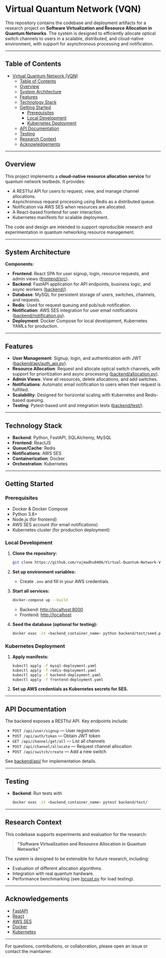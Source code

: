 # Virtual Quantum Network (VQN)

This repository contains the codebase and deployment artifacts for a research project on **Software Virtualization and Resource Allocation in Quantum Networks**. The system is designed to efficiently allocate optical switch channels to users in a scalable, distributed, and cloud-native environment, with support for asynchronous processing and notification.

---

## Table of Contents

- [Virtual Quantum Network (VQN)](#virtual-quantum-network-vqn)
  - [Table of Contents](#table-of-contents)
  - [Overview](#overview)
  - [System Architecture](#system-architecture)
  - [Features](#features)
  - [Technology Stack](#technology-stack)
  - [Getting Started](#getting-started)
    - [Prerequisites](#prerequisites)
    - [Local Development](#local-development)
    - [Kubernetes Deployment](#kubernetes-deployment)
  - [API Documentation](#api-documentation)
  - [Testing](#testing)
  - [Research Context](#research-context)
  - [Acknowledgements](#acknowledgements)

---

## Overview

This project implements a **cloud-native resource allocation service** for quantum network testbeds. It provides:

- A RESTful API for users to request, view, and manage channel allocations.
- Asynchronous request processing using Redis as a distributed queue.
- Notification via AWS SES when resources are allocated.
- A React-based frontend for user interaction.
- Kubernetes manifests for scalable deployment.

The code and design are intended to support reproducible research and experimentation in quantum networking resource management.

---

## System Architecture

**Components:**

- **Frontend**: React SPA for user signup, login, resource requests, and admin views ([frontend/src](frontend/src)).
- **Backend**: FastAPI application for API endpoints, business logic, and async workers ([backend/](backend/)).
- **Database**: MySQL for persistent storage of users, switches, channels, and requests.
- **Redis**: Used for request queuing and pub/sub notification.
- **Notification**: AWS SES integration for user email notifications ([backend/notification.py](backend/notification.py)).
- **Deployment**: Docker Compose for local development, Kubernetes YAMLs for production.

---

## Features

- **User Management**: Signup, login, and authentication with JWT ([backend/api/auth_api.py](backend/api/auth_api.py)).
- **Resource Allocation**: Request and allocate optical switch channels, with support for prioritization and async processing ([backend/allocation.py](backend/allocation.py)).
- **Admin Views**: View all resources, delete allocations, and add switches.
- **Notifications**: Automatic email notification to users when their request is fulfilled.
- **Scalability**: Designed for horizontal scaling with Kubernetes and Redis-based queuing.
- **Testing**: Pytest-based unit and integration tests ([backend/test/](backend/test/)).

---

## Technology Stack

- **Backend**: Python, FastAPI, SQLAlchemy, MySQL
- **Frontend**: ReactJS
- **Queue/Cache**: Redis
- **Notifications**: AWS SES
- **Containerization**: Docker
- **Orchestration**: Kubernetes

---

## Getting Started

### Prerequisites

- Docker & Docker Compose
- Python 3.8+
- Node.js (for frontend)
- AWS SES account (for email notifications)
- Kubernetes cluster (for production deployment)

### Local Development

1. **Clone the repository:**
   ```sh
   git clone https://github.com/rajmadhu0406/Virtual-Quantum-Network-VQN-.git
   ```

2. **Set up environment variables:**
   - Create `.env` and fill in your AWS credentials.

3. **Start all services:**
   ```sh
   docker-compose up --build
   ```
   - Backend: [http://localhost:8000](http://localhost:8000)
   - Frontend: [http://localhost](http://localhost)

4. **Seed the database (optional for testing):**
   ```sh
   docker exec -it <backend_container_name> python backend/test/seed.py
   ```

### Kubernetes Deployment

1. **Apply manifests:**
   ```sh
   kubectl apply -f mysql-deployment.yaml
   kubectl apply -f redis-deployment.yaml
   kubectl apply -f backend-deployment.yaml
   kubectl apply -f frontend-deployment.yaml
   ```

2. **Set up AWS credentials as Kubernetes secrets for SES.**

---

## API Documentation

The backend exposes a RESTful API. Key endpoints include:

- `POST /api/user/signup` — User registration
- `POST /api/auth/token` — Obtain JWT token
- `GET /api/channel/get/all` — List all channels
- `POST /api/channel/allocate` — Request channel allocation
- `POST /api/switch/create` — Add a new switch

See [backend/api/](backend/api/) for implementation details.

---

## Testing

- **Backend**: Run tests with
  ```sh
  docker exec -it <backend_container_name> pytest backend/test/
  ```
---

## Research Context

This codebase supports experiments and evaluation for the research:

> **"Software Virtualization and Resource Allocation in Quantum Networks"**

The system is designed to be extensible for future research, including:
- Evaluation of different allocation algorithms.
- Integration with real quantum hardware.
- Performance benchmarking (see [locust.py](locust.py) for load testing).

---

## Acknowledgements

- [FastAPI](https://fastapi.tiangolo.com/)
- [React](https://react.dev/)
- [AWS SES](https://aws.amazon.com/ses/)
- [Docker](https://www.docker.com/)
- [Kubernetes](https://kubernetes.io/)

---

For questions, contributions, or collaboration, please open an issue or contact the maintainer.
